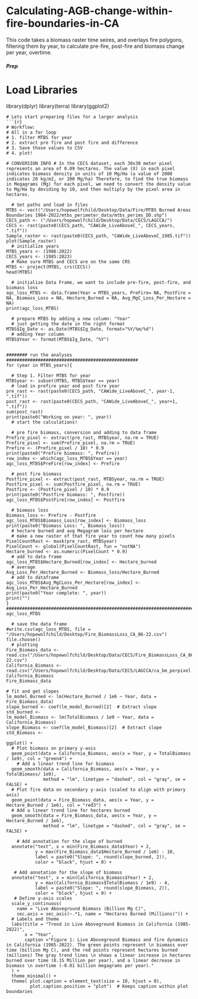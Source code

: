 # Calculating-AGB-change-within-fire-boundaries-in-CA
This code takes a biomass raster time seires, and overlays fire polygons, filtering them by year, to calculate pre-fire, post-fire and biomass change per year, overtime. 
##### Prep #####
# Load Libraries
library(dplyr)
library(terra)
library(ggplot2)
```
# Lets start preparing files for a larger analysis
```{r}
# Workflow: 
# All in a for loop 
# 1. filter MTBS for year
# 2. extract pre fire and post fire and difference
# 3. Save those values to CSV
# 4. plot! 

# CONVERSION INFO # In the CECS dataset, each 30x30 meter pixel represents an area of 0.09 hectares. The value (X) in each pixel indicates biomass density in units of 10 Mg/Ha (a value of 2000 indicates 20 kg/m2, or 200 Mg/ha) Therefore, to find the true biomass in Megagrams (Mg) for each pixel, we need to convert the density value to Mg/Ha by deviding by 10, and then multiply by the pixel area in hectares.

  # Set paths and load in files
MTBS <- vect("/Users/hopewolfchild/Desktop/Data/Fire/MTBS Burned Areas Boundaries 1984-2022/mtbs_perimeter_data/mtbs_perims_DD.shp")
CECS_path <- ("/Users/hopewolfchild/Desktop/Data/CECS/LAGCCA/")
CECS <- rast(paste0(CECS_path, "CAWide_LiveAboveC_", CECS_years, ".tif"))
Sample_raster <- rast(paste0(CECS_path, "CAWide_LiveAboveC_1985.tif"))
plot(Sample_raster)
  # initialize years
MTBS_years <- (1986:2022)
CECS_years <- (1985:2023)
  # Make sure MTBS and CECS are on the same CRS
MTBS <- project(MTBS, crs(CECS))
head(MTBS)

  # initialize Data Frame, we want to include pre-fire, post-fire, and biomass loss
agc_loss_MTBS <- data.frame(Year = MTBS_years, PreFire= NA, PostFire = NA, Biomass_Loss = NA, Hectare_Burned = NA, Avg_MgC_Loss_Per_Hectare = NA)
print(agc_loss_MTBS)

  # prepare MTBS by adding a new column: "Year"
  # just getting the date in the right format
MTBS$Ig_Date <- as.Date(MTBS$Ig_Date, format="%Y/%m/%d") 
  # adding Year column
MTBS$Year <- format(MTBS$Ig_Date, "%Y")


######## run the analyses ##################################################
for (year in MTBS_years){ 
  
  # Step 1. Filter MTBS for year
MTBSyear <- subset(MTBS, MTBS$Year == year)
  # load in prefire year and post fire year
pre_rast <- rast(paste0(CECS_path, "CAWide_LiveAboveC_", year-1, ".tif"))
post_rast <- rast(paste0(CECS_path, "CAWide_LiveAboveC_", year+1, ".tif"))
sum(post_rast)
print(paste0("Working on year: ", year))
  # start the calculations!
  
  # pre fire biomass, conversion and adding to data frame
Prefire_pixel <- extract(pre_rast, MTBSyear, na.rm = TRUE)
Prefire_pixel <- sum(Prefire_pixel, na.rm = TRUE)
Prefire <- (Prefire_pixel / 10) * 0.9
print(paste0("Prefire biomass: ", Prefire))
row_index <- which(agc_loss_MTBS$Year == year)
agc_loss_MTBS$PreFire[row_index] <- Prefire

  # post fire biomass
Postfire_pixel <- extract(post_rast, MTBSyear, na.rm = TRUE)
Postfire_pixel <- sum(Postfire_pixel, na.rm = TRUE)
Postfire <- (Postfire_pixel / 10) * 0.9
print(paste0("Postfire biomass: ", Postfire))
agc_loss_MTBS$PostFire[row_index] <- Postfire
  
  # biomass loss
Biomass_loss <- Prefire - Postfire
agc_loss_MTBS$Biomass_Loss[row_index] <- Biomass_loss
print(paste0("Biomass Loss: ", Biomass_loss))
  # hectare burned and avg Megagram loss per hectare
  # make a new raster of that fire year to count how many pixels
PixelCountRast <- mask(pre_rast, MTBSyear)
PixelCount <- global(PixelCountRast, fun = "notNA")
Hectare_burned <- as.numeric(PixelCount * 0.9)
  # add to data frame
agc_loss_MTBS$Hectare_Burned[row_index] <- Hectare_burned
  # average
Avg_Loss_Per_Hectare_Burned <- Biomass_loss/Hectare_Burned
  # add to dataframe
agc_loss_MTBS$Avg_MgCLoss_Per_Hectare[row_index] <- Avg_Loss_Per_Hectare_Burned
print(paste0("Year complete: ", year))
print("")
}
###############################################################################
agc_loss_MTBS

  # save the data frame
#write.csv(agc_loss_MTBS, file = "/Users/hopewolfchild/Desktop/Fire_BiomassLoss_CA_86-22.csv")
file.choose()
  # plotting
Fire_Biomass_data <- read.csv("/Users/hopewolfchild/Desktop/Data/CECS/Fire_BiomassLoss_CA_86-22.csv")
California_Biomass <- read.csv("/Users/hopewolfchild/Desktop/Data/CECS/LAGCCA/ca_bm_perpixel.csv")
California_Biomass
Fire_Biomass_data

# fit and get slopes
lm_model_Burned <- lm(Hectare_Burned / 1e6 ~ Year, data = Fire_Biomass_data)
slope_burned <- coef(lm_model_Burned)[2]  # Extract slope
std_burned <- 
lm_model_Biomass <- lm(TotalBiomass / 1e9 ~ Year, data = California_Biomass)
slope_Biomass <- coef(lm_model_Biomass)[2]  # Extract slope
std_Biomass <- 

ggplot() + 
  # Plot biomass on primary y-axis
  geom_point(data = California_Biomass, aes(x = Year, y = TotalBiomass / 1e9), col = "green4") +
    # Add a linear trend line for biomass
  geom_smooth(data = California_Biomass, aes(x = Year, y = TotalBiomass/ 1e9), 
              method = "lm", linetype = "dashed", col = "gray", se = FALSE) + 
  # Plot fire data on secondary y-axis (scaled to align with primary axis)
  geom_point(data = Fire_Biomass_data, aes(x = Year, y = Hectare_Burned / 1e6), col = "red3") + 
  # Add a linear trend line for hectares burned
  geom_smooth(data = Fire_Biomass_data, aes(x = Year, y = Hectare_Burned / 1e6), 
              method = "lm", linetype = "dashed", col = "gray", se = FALSE) + 
  
    # Add annotation for the slope of burned
  annotate("text", x = min(Fire_Biomass_data$Year) + 2, 
           y = max(Fire_Biomass_data$Hectare_Burned / 1e6) - 10, 
           label = paste0("Slope: ", round(slope_burned, 2)), 
           color = "black", hjust = 0) +
  
   # Add annotation for the slope of biomass
  annotate("text", x = min(California_Biomass$Year) + 2, 
           y = max(California_Biomass$TotalBiomass / 1e9) - 4, 
           label = paste0("Slope: ", round(slope_Biomass, 2)), 
           color = "black", hjust = 0) +
   # Define y-axis scales
  scale_y_continuous(
    name = "Live Aboveground Biomass (Billion Mg C)",
    sec.axis = sec_axis(~.*1, name = "Hectares Burned (Millions)")) +
  # Labels and theme
  labs(title = "Trend in Live Aboveground Biomass in California (1985-2022)",
       x = "Year", 
       caption ="Figure 1: Live Aboveground Biomass and fire dynamics in California (1985-2022). The green points represent \n biomass over time (billion Mg C), and the red points represent hectares burned (millions) The gray trend lines \n shows a linear increase in hectares burned over time (0.15 Million per year), and a linear decrease in biomass \n overtime (-0.01 billion megagrams per year)."
  ) +
  theme_minimal() +
  theme( plot.caption = element_text(size = 10, hjust = 0),
         plot.caption.position = "plot")  # Keeps caption within plot boundaries
```
